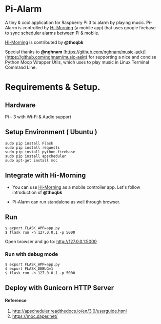 # Pi-Alarm
A tiny & cool application for Raspberry Pi 3 to alarm by playing music.
Pi-Alarm is controlled by [Hi-Morning](https://github.com/hi-morning/HiMorning) (a mobile app) that uses google firebase to sync scheduler alarms between Pi & mobile.

[Hi-Morning](https://github.com/hi-morning/HiMorning) is contributed by **@thoqbk**

Special thanks to **@nghnam** [https://github.com/nghnam/music-aekt](https://github.com/nghnam/music-aekt) for supporting a nice and concise Python Mocp Wrapper Utils, which uses to play music in Linux Terminal Command Line.

# Requirements & Setup.
## Hardware
Pi - 3 with Wi-Fi & Audio support

## Setup Environment ( Ubuntu )
```
sudo pip install Flask
sudo pip install requests
sudo pip install python-firebase
sudo pip install apscheduler
sudo apt-get install moc
```

## Integrate with Hi-Morning
* You can use [Hi-Morning](https://github.com/hi-morning/HiMorning) as a mobile controller app. Let's follow introduction of **@thoqbk**

* Pi-Alarm can run standalone as well through browser.

## Run
```
$ export FLASK_APP=app.py
$ flask run -h 127.0.0.1 -p 5000
```
Open browser and go to: http://127.0.0.1:5000

### Run with debug mode
```
$ export FLASK_APP=app.py
$ export FLASK_DEBUG=1
$ flask run -h 127.0.0.1 -p 5000
```

## Deploy with Gunicorn HTTP Server


#### Reference
1. http://apscheduler.readthedocs.io/en/3.0/userguide.html
2. https://moc.daper.net/